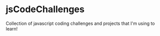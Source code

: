 # jsCodeChallenges
Collection of javascript coding challenges and projects that I'm using to learn!
